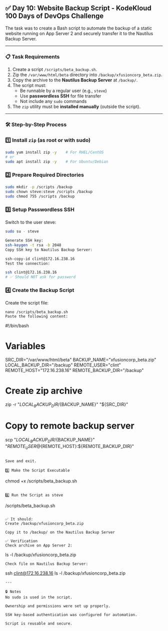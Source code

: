 ## ✅ Day 10: Website Backup Script - KodeKloud 100 Days of DevOps Challenge

The task was to create a Bash script to automate the backup of a static website running on App Server 2 and securely transfer it to the Nautilus Backup Server.

---

### 📋 Task Requirements

1. Create a script `/scripts/beta_backup.sh`.
2. Zip the `/var/www/html/beta` directory into `/backup/xfusioncorp_beta.zip`.
3. Copy the archive to the **Nautilus Backup Server** at `/backup/`.
4. The script must:
   - Be runnable by a regular user (e.g., `steve`)
   - Use **passwordless SSH** for file transfer
   - Not include any `sudo` commands
5. The `zip` utility must be **installed manually** (outside the script).

---

### 🛠️ Step-by-Step Process

### 1️⃣ Install `zip` (as root or with sudo)

```bash
sudo yum install zip -y    # For RHEL/CentOS
# or
sudo apt install zip -y    # For Ubuntu/Debian
```
### 2️⃣ Prepare Required Directories

```bash
sudo mkdir -p /scripts /backup
sudo chown steve:steve /scripts /backup
sudo chmod 755 /scripts /backup
```
### 3️⃣ Setup Passwordless SSH
Switch to the user steve:

```bash
sudo su - steve

Generate SSH key:
ssh-keygen -t rsa -b 2048
Copy SSH key to Nautilus Backup Server:

ssh-copy-id clint@172.16.238.16
Test the connection:

ssh clint@172.16.238.16
# ✅ Should NOT ask for password

```

### 4️⃣ Create the Backup Script
Create the script file:
```
nano /scripts/beta_backup.sh
Paste the following content:

```
#!/bin/bash

# Variables
SRC_DIR="/var/www/html/beta"
BACKUP_NAME="xfusioncorp_beta.zip"
LOCAL_BACKUP_DIR="/backup"
REMOTE_USER="clint"
REMOTE_HOST="172.16.238.16"
REMOTE_BACKUP_DIR="/backup"

# Create zip archive
zip -r "${LOCAL_BACKUP_DIR}/${BACKUP_NAME}" "${SRC_DIR}"

# Copy to remote backup server
scp "${LOCAL_BACKUP_DIR}/${BACKUP_NAME}" "${REMOTE_USER}@${REMOTE_HOST}:${REMOTE_BACKUP_DIR}"
```

Save and exit.

5️⃣ Make the Script Executable
```
chmod +x /scripts/beta_backup.sh
```

6️⃣ Run the Script as steve
```
/scripts/beta_backup.sh
```

✅ It should:
Create /backup/xfusioncorp_beta.zip

Copy it to /backup/ on the Nautilus Backup Server

✅ Verification
Check archive on App Server 2:
```
ls -l /backup/xfusioncorp_beta.zip
```
Check file on Nautilus Backup Server:

```
ssh clint@172.16.238.16
ls -l /backup/xfusioncorp_beta.zip
```
---

🔒 Notes
No sudo is used in the script.

Ownership and permissions were set up properly.

SSH key-based authentication was configured for automation.

Script is reusable and secure.
